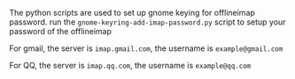 The python scripts are used to set up gnome keying for offlineimap 
password. run the `gnome-keyring-add-imap-password.py` script to setup your 
password of the offlineimap

For gmail, the server is `imap.gmail.com`, the username is 
`example@gmail.com`

For QQ, the server is `imap.qq.com`, the username is `example@qq.com`
